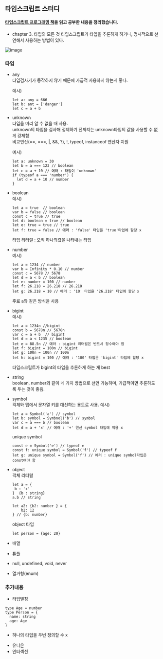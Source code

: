 ## 타입스크립트 스터디

#### [타입스크립트 프로그래밍 책](http://www.yes24.com/Product/Goods/90265564)을 읽고 공부한 내용을 정리했습니다.

- chapter 3. 타입의 모든 것 
타입스크립트가 타입을 추론하게 하거나, 명시적으로 선언해서 사용하는 방법이 있다.

![image](https://user-images.githubusercontent.com/26318691/169843371-bbed1016-1c4c-4845-b3c4-e6b4da5ef829.png)

<h3> 타입 </h3>

- any <br/>
 타입검사기가 동작하지 않기 때문에 가급적 사용하지 않는게 좋다.

  예시)
  ```
  let a: any = 666
  let b: ant = ['danger']
  let c = a + b 
  ```

- unknown <br/>
  타입을 미리 알 수 없을 때 사용. <br/>
  unknown의 타입을 검사해 정제하기 전까지는 unknown타입의 값을 사용할 수 없게 강제함 <br/>
  비교연산(==, ===, |, &&, ?), !, typeof, instanceof 연산자 지원 <br/>
  
  예시) 
  ```
  let a: unknown = 30 
  let b = a === 123 // boolean
  let c = a + 10 // 에러 : 타입이 'unknown'
  if (typeof a === 'number') {
    let d = a + 10 // number
  }
  ```
- boolean <br/>
  예시)
  ```
  let a = true  // boolean
  var b = false // boolean
  const c = true // true
  let d: boolean = true // boolean
  let e: true = true // true 
  let f: true = false // 에러 : 'false' 타입을 'true'타입에 할당 x 
  ```
  타입 리터럴 : 오직 하나의값을 나타내는 타입
  
- number <br/>
  예시) 
  ```
  let a = 1234 // number
  var b = Infinity * 0.10 // number
  const c = 5678 // 5678
  let d = a < b // boolean
  let e: number = 100 // number
  let f: 26.218 = 26.218 // 26.218
  let g: 26.218 = 10 // 에러 : '10' 타입을 '26.218' 타입에 할당 x  
  ```
  주로 a와 같은 방식을 사용

- bigint <br/>
  예시)
  ```
  let a = 1234n //bigint
  const b = 5678n // 5678n
  var c = a + b  // bigint
  let d = a < 1235 // boolean
  let e = 88.5n // 에러 : bigint 리터럴은 반드시 정수여야 함
  let f: bigint = 100n // bigint
  let g: 100n = 100n // 100n
  let h: bigint = 100 // 에러 : '100' 타입은 'bigint' 타입에 할당 x 
  ```
  타입스크립트가 bigint의 타입을 추론하게 하는 게 best
  
- string <br/>
 boolean, number와 같이 네 가지 방법으로 선언 가능하며, 가급적이면 추론하도록 두는 것이 좋음.

- symbol <br/>
  객체와 맵에서 문자열 키를 대신하는 용도로 사용.
  예시)
  ```
  let a = Symbol('a') // symbol
  let b: symbol = Symbnol('b') // symbol
  var c = a === b // boolean
  let d = a + 'x' // 에러 : '+' 연산 symbol 타입에 적용 x
  ```
  unique symbol
  ```
  const e = Symbol('e') // typeof e
  const f: unique symbol = Symbol('f') // typeof f
  let g: unique symbol = Symbol('f') // 에러 : unique symbol타입은 const여야 함
  ```

- object <br/>
  객체 리터럴
  ```
  let a = {
   b : 'x'
  }  {b : string}
  a.b // string 
  
  let a2: {b2: number } = {
      b2: 12
  } // {b: number} 
  ```
  object 타입 
  ```
  let person = {age: 20} 
  ```

- 배열 <br/>
- 튜플 <br/>
- null, undefined, void, never <br/>
- 열거형(enum) <br/>

<h3> 추가내용 </h3>

- 타입별칭 <br/>
 ```
 type Age = number
 type Person = {
   name: string
   age: Age
 }
 ```
 * 하나의 타입을 두번 정의할 수 x

- 유니온 <br/>
- 인터섹션 <br/>
